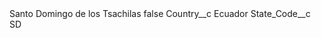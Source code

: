 <?xml version="1.0" encoding="UTF-8"?>
<CustomMetadata xmlns="http://soap.sforce.com/2006/04/metadata" xmlns:xsi="http://www.w3.org/2001/XMLSchema-instance" xmlns:xsd="http://www.w3.org/2001/XMLSchema">
    <label>Santo Domingo de los Tsachilas</label>
    <protected>false</protected>
    <values>
        <field>Country__c</field>
        <value xsi:type="xsd:string">Ecuador</value>
    </values>
    <values>
        <field>State_Code__c</field>
        <value xsi:type="xsd:string">SD</value>
    </values>
</CustomMetadata>
